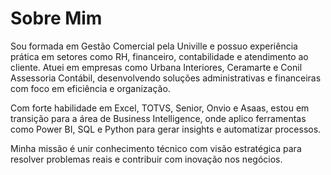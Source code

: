 # Sobre Mim

Sou formada em Gestão Comercial pela Univille e possuo experiência prática em setores como RH, financeiro, contabilidade e atendimento ao cliente. Atuei em empresas como Urbana Interiores, Ceramarte e Conil Assessoria Contábil, desenvolvendo soluções administrativas e financeiras com foco em eficiência e organização.

Com forte habilidade em Excel, TOTVS, Senior, Onvio e Asaas, estou em transição para a área de Business Intelligence, onde aplico ferramentas como Power BI, SQL e Python para gerar insights e automatizar processos.

Minha missão é unir conhecimento técnico com visão estratégica para resolver problemas reais e contribuir com inovação nos negócios.
